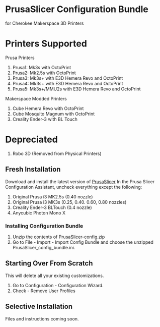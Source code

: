 # PrusaSlicer Configuration Bundle
for Cherokee Makerspace 3D Printers

# Printers Supported
Prusa Printers
1. Prusa1: Mk3s with OctoPrint
2. Prusa2: Mk2.5s with OctoPrint
3. Prusa3: Mk3s+ with E3D Hemera Revo and OctoPrint
4. Prusa4: Mk3s+ with E3D Hemera Revo and OctoPrint
5. Prusa5: Mk3s+/MMU2s with E3D Hemera Revo and OctoPrint

Makerspace Modded Printers
1. Cube Hemera Revo with OctoPrint
2. Cube Mosquito Magnum with OctoPrint
3. Creality Ender-3 with BL Touch

# Depreciated
1. Robo 3D (Removed from Physical Printers)

## Fresh Installation
Download and install the latest version of [PrusaSlicer](https://www.prusa3d.com/prusaslicer/)
In the Prusa Slicer Configuration Assistant, uncheck everything except the following:
1. Original Prusa i3 MK2.5s (0.40 nozzle)
2. Original Prusa i3 MK3s (0.25, 0.40. 0.60, 0.80 nozzles)
3. Creality Ender-3 BLTouch (0.4 nozzle)
4. Anycubic Photon Mono X

### Installing Configuration Bundle
1. Unzip the contents of PrusaSlicer-config.zip
2. Go to File - Import - Import Config Bundle and choose the unzipped PrusaSlicer_config_bundle.ini.

## Starting Over From Scratch
This will delete all your existing customizations.
1. Go to Configuration - Configuration Wizard.
2. Check - Remove User Profiles

## Selective Installation
Files and instructions coming soon.
